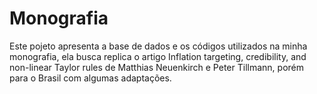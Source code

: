 # Monografia

Este pojeto apresenta a base de dados e os códigos utilizados na minha monografia, ela busca replica o artigo Inflation targeting, credibility, and non-linear Taylor rules de Matthias Neuenkirch e Peter Tillmann, porém para o Brasil com algumas adaptações.
